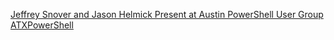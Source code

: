 ﻿[Jeffrey Snover and Jason Helmick Present at Austin PowerShell User Group ATXPowerShell](Jeffrey%20Snover%20and%20Jason%20Helmick%20Present%20at%20Austin%20PowerShell%20User%20Group%20ATXPowerShell.md)


